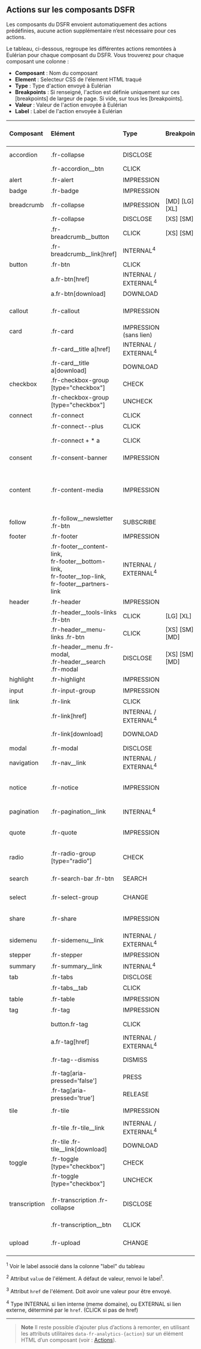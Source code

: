 ## Actions sur les composants DSFR

Les composants du DSFR envoient automatiquement des actions prédéfinies, aucune action supplémentaire n’est nécessaire pour ces actions.

Le tableau, ci-dessous, regroupe les différentes actions remontées à Eulérian pour chaque composant du DSFR.
Vous trouverez pour chaque composant une colonne :

  * **Composant** : Nom du composant
  * **Element** : Selecteur CSS de l'élement HTML traqué
  * **Type** : Type d'action envoyé à Eulérian
  * **Breakpoints** : Si renseigné, l'action est définie uniquement sur ces [breakpoints] de largeur de page. Si vide, sur tous les [breakpoints].
  * **Valeur** : Valeur de l'action envoyée à Eulérian
  * **Label** : Label de l'action envoyée à Eulérian


|**Composant**|**Elément**|**Type**|**Breakpoints**|**Valeur**|**Label**|**Taux** **de click**|
|:----|:----|:----|:----|:----|:----|:----|
|accordion|.fr-collapse|DISCLOSE||label<sup>1</sup>|Titre de l’accordéon ou libellé du bouton|✅|
||.fr-accordion__btn|CLICK||label<sup>1</sup>|Libellé du bouton| |
|alert|.fr-alert|IMPRESSION||label<sup>1</sup>|Titre de l’alerte| |
|badge|.fr-badge|IMPRESSION||label<sup>1</sup>|Libellé du badge| |
|breadcrumb|.fr-collapse|IMPRESSION| [MD] [LG] [XL]|label<sup>1</sup>|"fil d’ariane"| |
||.fr-collapse|DISCLOSE| [XS]  [SM]|label<sup>1</sup>|"fil d’ariane"| |
||.fr-breadcrumb__button|CLICK| [XS] [SM]|label<sup>1</sup>|Libellé du bouton| |
||.fr-breadcrumb__link[href]|INTERNAL<sup>4</sup>||href<sup>3</sup>|Libellé du lien| |
|button|.fr-btn|CLICK||label<sup>1</sup>|Libellé du bouton|✅|
||a.fr-btn[href]|INTERNAL / EXTERNAL<sup>4</sup>||label<sup>1</sup>|Libellé du bouton|✅|
||a.fr-btn[download]|DOWNLOAD||label<sup>1</sup>|Libellé du bouton|✅|
|callout|.fr-callout|IMPRESSION||label<sup>1</sup>|Titre de la mise en avant ou `Mise en avant`| |
|card|.fr-card|IMPRESSION <br>(sans lien)||label<sup>1</sup>|Titre de la carte| |
||.fr-card__title a[href]|INTERNAL / EXTERNAL<sup>4</sup>||href<sup>3</sup>|Lien de la carte|✅|
||.fr-card__title a[download]|DOWNLOAD||href<sup>3</sup>|Lien de la carte de téléchargement|✅|
|checkbox|.fr-checkbox-group [type="checkbox"]|CHECK||value<sup>2</sup>|Libellé du champ sélectionné|✅|
||.fr-checkbox-group [type="checkbox"]|UNCHECK||value<sup>2</sup>|Libellé du champ désélectionné|✅|
|connect|.fr-connect|CLICK||label<sup>1</sup>|“FranceConnect”|✅|
||.fr-connect--plus|CLICK||label<sup>1</sup>|“FranceConnect+”|✅|
||.fr-connect + * a|CLICK||label<sup>1</sup>|“Qu'est-ce que FranceConnect ?”| |
|consent|.fr-consent-banner|IMPRESSION||label<sup>1</sup>|“Gestionnaire de consentement”| |
|content|.fr-content-media|IMPRESSION||label<sup>1</sup>|`aria-label` du block .fr-content-media ou `alt` ou `aria-label` de l'image ou `title` ou `aria-label` de la video| |
|follow|.fr-follow__newsletter .fr-btn|SUBSCRIBE||label<sup>1</sup>|“Lettre d'information et Réseaux Sociaux”|✅|
|footer|.fr-footer|IMPRESSION||label<sup>1</sup>|Pied de page| |
||.fr-footer__content-link, <br>fr-footer__bottom-link, <br>fr-footer__top-link, <br>fr-footer__partners-link|INTERNAL / EXTERNAL<sup>4</sup>||href<sup>3</sup>|Libellé du lien| |
|header|.fr-header|IMPRESSION||label<sup>1</sup>|En-tête| |
||.fr-header__tools-links .fr-btn|CLICK| [LG]</span> [XL]</span>|href<sup>3</sup>|Libellé du bouton d’accès rapide|
||.fr-header__menu-links .fr-btn|CLICK|  [XS]  [SM] [MD]</span>|href<sup>3</sup>|Libellé du bouton d’accès rapide| |
||.fr-header__menu .fr-modal, <br>.fr-header__search .fr-modal|DISCLOSE| [XS]  [SM] [MD]</span>|label<sup>1</sup>|menu rechercher| |
|highlight|.fr-highlight|IMPRESSION||label<sup>1</sup>|Mise en exergue| |
|input|.fr-input-group|IMPRESSION||label<sup>1</sup>|Libéllé du label| |
|link|.fr-link|CLICK||href<sup>3</sup>|Libellé du lien|✅|
| |.fr-link[href]|INTERNAL / EXTERNAL<sup>4</sup>||href<sup>3</sup>|Libellé du lien|✅|
| |.fr-link[download]|DOWNLOAD||href<sup>3</sup>|Libellé du lien de téléchargement|✅|
|modal|.fr-modal|DISCLOSE||label<sup>1</sup>|Titre de la modale|✅|
|navigation|.fr-nav__link|INTERNAL / EXTERNAL<sup>4</sup>||href<sup>3</sup>|Libellé du lien| |
|notice|.fr-notice|IMPRESSION||label<sup>1</sup>|Titre du bandeau d’information importante `.fr-notice__title`| |
|pagination|.fr-pagination__link|INTERNAL<sup>4</sup>||href<sup>3</sup>|Libellé du lien de pagination| |
|quote|.fr-quote|IMPRESSION||label<sup>1</sup>|Contenu de la citation (35 premiers caractères)| |
|radio|.fr-radio-group [type="radio"]|CHECK||value<sup>2</sup>|legende du fieldset > Libellé du champ selectionné|✅|
|search|.fr-search-bar .fr-btn|SEARCH||input value<sup>2</sup>|“barre de recherche”|✅|
|select|.fr-select-group|CHANGE||option label<sup>1</sup>|Libellé du `fr-label`|✅|
|share|.fr-share|IMPRESSION||label<sup>1</sup>|Libellé du titre `.fr-share__title` ou “Boutons de partage”|✅|
|sidemenu|.fr-sidemenu__link|INTERNAL / EXTERNAL<sup>4</sup>||href<sup>3</sup>|Arborescence du lien| |
|stepper|.fr-stepper|IMPRESSION||label<sup>1</sup> |"Indicateur d'étapes"||
|summary|.fr-summary__link|INTERNAL<sup>4</sup>||href<sup>3</sup>|Arborescence du lien| |
|tab|.fr-tabs|DISCLOSE||label<sup>1</sup>|Libellé du tab button|✅|
||.fr-tabs__tab|CLICK||label<sup>1</sup>|Libellé du tab button| |
|table|.fr-table|IMPRESSION||label<sup>1</sup>|Caption du tableau| |
|tag|.fr-tag|IMPRESSION||label<sup>1</sup> |Libellé du tag |
||button.fr-tag|CLICK||label<sup>1</sup> |Libellé du tag cliquable|✅|
||a.fr-tag[href]|INTERNAL / EXTERNAL<sup>4</sup>||href<sup>3</sup>|Libellé du tag cliquable|✅|
||.fr-tag--dismiss|DISMISS||label<sup>1</sup>|Libellé du tag supprimable|✅|
||.fr-tag[aria-pressed='false']|PRESS||label<sup>1</sup>|Libellé du tag pressable|✅|
||.fr-tag[aria-pressed='true']|RELEASE||label<sup>1</sup>|Libellé du tag pressable|✅|
|tile|.fr-tile|IMPRESSION||label<sup>1</sup>|Titre de la tuile `fr-tile__title`|
||.fr-tile .fr-tile__link|INTERNAL / EXTERNAL<sup>4</sup>||href<sup>3</sup>|Titre de la tuile|✅|
||.fr-tile .fr-tile__link[download]|DOWNLOAD||href<sup>3</sup>|Titre de la tuile|✅|
|toggle|.fr-toggle [type="checkbox"]|CHECK||value<sup>2</sup>|Libellé du champ sélectionné|✅|
||.fr-toggle [type="checkbox"]|UNCHECK||value<sup>2</sup>|Libellé du champ désélectionné|✅|
|transcription|.fr-transcription .fr-collapse|DISCLOSE||label<sup>1</sup>|Titre de la transcription `fr-transcription__title` ou libellé du bouton|✅|
||.fr-transcription__btn|CLICK||label<sup>1</sup>|Libellé du bouton| |
|upload|.fr-upload|CHANGE||Extension du fichier ajouté|Libellé du `fr-label` ou "Ajout de fichier"|✅|


<sup>1</sup> Voir le label associé dans la colonne "label" du tableau

<sup>2</sup> Attribut `value` de l'élément. A défaut de valeur, renvoi le label<sup>1</sup>.

<sup>3</sup> Attribut `href` de l'élément. Doit avoir une valeur pour être envoyé.

<sup>4</sup> Type INTERNAL si lien interne (meme domaine), ou EXTERNAL si lien externe, déterminé par le `href`. (CLICK si pas de href)

* * *

> **Note**
> Il reste possible d’ajouter plus d’actions à remonter, en utilisant les attributs utilitaires `data-fr-analytics-{action}` sur un élément HTML d’un composant (voir : [Actions](component-actions.md)).
